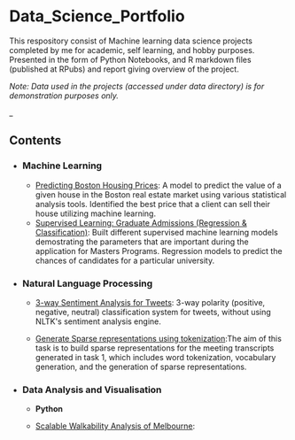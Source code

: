 # Data_Science_Portfolio

This respository consist of Machine learning data science projects completed by me for academic, self learning, and hobby purposes. Presented in the form of Python Notebooks, and R markdown files (published at RPubs) and report giving overview of the project.

*Note: Data used in the projects (accessed under data directory) is for demonstration purposes only.*

_

## Contents

- ### Machine Learning

	- [Predicting Boston Housing Prices](https://github.com/Ntaralkar/Data_Science_Portfolio/blob/master/Boston_Housing_Analysis/Boston_housing_analysis.ipynb): A model to predict the value of a given house in the Boston real estate market using various statistical analysis tools. Identified the best price that a client can sell their house utilizing machine learning.
	- [Supervised Learning: Graduate Admissions (Regression & Classification)](https://github.com/Ntaralkar/Data_Science_Portfolio/blob/master/Graduate_Admissions/Graduate%20Admission.ipynb): Built different supervised machine learning models demostrating the parameters that are important during the application for Masters Programs. Regression models to predict the chances of candidates for a particular university.
	


- ### Natural Language Processing
	- [3-way Sentiment Analysis for Tweets](https://github.com/sajal2692/data-science-portfolio/blob/master/3-Way%20Sentiment%20Analysis%20for%20Tweets.ipynb): 3-way polarity (positive, negative, neutral) classification system for tweets, without using NLTK's sentiment analysis engine.

	- [Generate Sparse representations using tokenization](https://github.com/Ntaralkar/data_science_portfolio/tree/master/Sentiment%20Analysis):The aim of this task is to build sparse representations for the meeting transcripts generated in task 1, which includes word tokenization, vocabulary generation, and the generation of sparse representations.


- ### Data Analysis and Visualisation
	- __Python__
	
	- [Scalable Walkability Analysis of Melbourne](https://github.com/sajal2692/Scalable-Walkability-Analysis-of-Melbourne):
		
